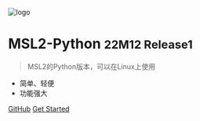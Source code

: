 ![logo](logo.png)

# MSL2-Python <small>22M12 Release1</small>

> MSL2的Python版本，可以在Linux上使用

- 简单、轻便
- 功能强大

[GitHub](https://github.com/NTFS2020/MSL2-Python)
[Get Started](README)

